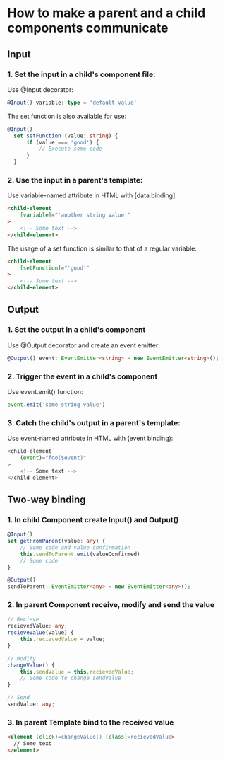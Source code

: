 # How to make a parent and a child components communicate

## Input

### 1. Set the input in a child's component file:

Use @Input decorator:
``` TypeScript
@Input() variable: type = 'default value'
```

The set function is also available for use:
``` TypeScript
@Input()
  set setFunction (value: string) {
	  if (value === 'good') {
		  // Execute some code
	  }
  }
```
### 2. Use the input in a parent's template:

Use variable-named attribute in HTML with [data binding]:
``` HTML
<child-element
	[variable]="'another string value'"
>
	<!-- Some text -->
</child-element>
```

The usage of a set function is similar to that of a regular variable:
``` HTML
<child-element
	[setFunction]="'good'"
>
	<!-- Some text -->
</child-element>
```

## Output

### 1. Set the output in a child's component

Use @Output decorator and create an event emitter: 
``` TypeScript
@Output() event: EventEmitter<string> = new EventEmitter<string>();
```

### 2. Trigger the event in a child's component

Use event.emit() function:
``` TypeScript
event.emit('some string value')
```

### 3. Catch the child's output in a parent's template:

Use event-named attribute in HTML with (event binding):
``` TypeScript
<child-element
	(event)="foo($event)"
>
	<!-- Some text -->
</child-element>
```

## Two-way binding
### 1. In child Component create Input() and Output()
``` TypeScript
@Input()
set getFromParent(value: any) {
	// Some code and value confirmation
	this.sendToParent.emit(valueConfirmed)
	// Some code
}

@Output()
sendToParent: EventEmitter<any> = new EventEmitter<any>();
```
### 2. In parent Component receive, modify and send the value
``` TypeScript
// Recieve
recievedValue: any;
recieveValue(value) {
	this.recievedValue = value;
}

// Modify
changeValue() {
	this.sendValue = this.recievedValue;
	// Some code to change sendValue
}

// Send
sendValue: any;
```
###  3. In parent Template bind to the received value
``` HTML
<element (click)=changeValue() [class]=recievedValue>
  // Some text
</element>
```